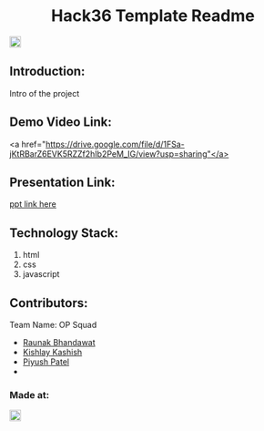 <h1 align="center">Hack36 Template Readme</h1>
<p align="center">
</p>

<a href="https://hack36.com"> <img src="http://bit.ly/BuiltAtHack36" height=20px> </a>


## Introduction:
  Intro of the project
  
## Demo Video Link:
  <a href="https://drive.google.com/file/d/1FSa-jKtRBarZ6EVK5RZZf2hIb2PeM_IG/view?usp=sharing"</a>
  
## Presentation Link:
  <a href="https://drive.google.com/file/d/1oHTjRgZeQvvHtYRQRZErdDa8ZRs8YDkI/view?usp=drivesdk"> ppt link here </a>
  
  


## Technology Stack:
  1) html
  2) css
  3) javascript
  

## Contributors:

Team Name: OP Squad

* [Raunak Bhandawat](https://github.com/raunak02)
* [Kishlay Kashish](https://github.com/kishlay123)
* [Piyush Patel](https://github.com/monkepi18)
* 


### Made at:
<a href="https://hack36.com"> <img src="http://bit.ly/BuiltAtHack36" height=20px> </a>
